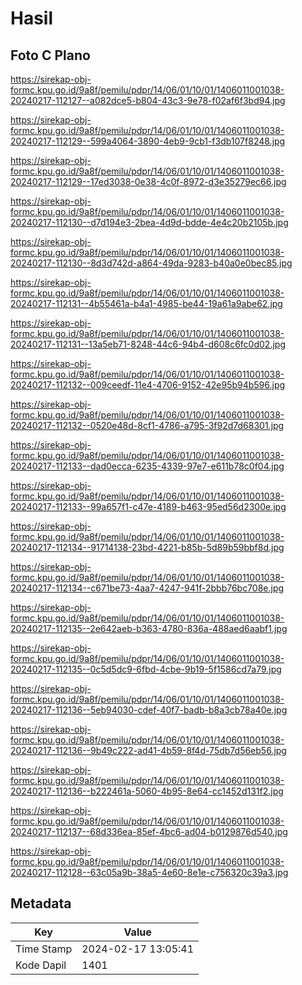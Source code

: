 # Hasil

## Foto C Plano

https://sirekap-obj-formc.kpu.go.id/9a8f/pemilu/pdpr/14/06/01/10/01/1406011001038-20240217-112127--a082dce5-b804-43c3-9e78-f02af6f3bd94.jpg

https://sirekap-obj-formc.kpu.go.id/9a8f/pemilu/pdpr/14/06/01/10/01/1406011001038-20240217-112129--599a4064-3890-4eb9-9cb1-f3db107f8248.jpg

https://sirekap-obj-formc.kpu.go.id/9a8f/pemilu/pdpr/14/06/01/10/01/1406011001038-20240217-112129--17ed3038-0e38-4c0f-8972-d3e35279ec66.jpg

https://sirekap-obj-formc.kpu.go.id/9a8f/pemilu/pdpr/14/06/01/10/01/1406011001038-20240217-112130--d7d194e3-2bea-4d9d-bdde-4e4c20b2105b.jpg

https://sirekap-obj-formc.kpu.go.id/9a8f/pemilu/pdpr/14/06/01/10/01/1406011001038-20240217-112130--8d3d742d-a864-49da-9283-b40a0e0bec85.jpg

https://sirekap-obj-formc.kpu.go.id/9a8f/pemilu/pdpr/14/06/01/10/01/1406011001038-20240217-112131--4b55461a-b4a1-4985-be44-19a61a9abe62.jpg

https://sirekap-obj-formc.kpu.go.id/9a8f/pemilu/pdpr/14/06/01/10/01/1406011001038-20240217-112131--13a5eb71-8248-44c6-94b4-d608c6fc0d02.jpg

https://sirekap-obj-formc.kpu.go.id/9a8f/pemilu/pdpr/14/06/01/10/01/1406011001038-20240217-112132--009ceedf-11e4-4706-9152-42e95b94b596.jpg

https://sirekap-obj-formc.kpu.go.id/9a8f/pemilu/pdpr/14/06/01/10/01/1406011001038-20240217-112132--0520e48d-8cf1-4786-a795-3f92d7d68301.jpg

https://sirekap-obj-formc.kpu.go.id/9a8f/pemilu/pdpr/14/06/01/10/01/1406011001038-20240217-112133--dad0ecca-6235-4339-97e7-e611b78c0f04.jpg

https://sirekap-obj-formc.kpu.go.id/9a8f/pemilu/pdpr/14/06/01/10/01/1406011001038-20240217-112133--99a657f1-c47e-4189-b463-95ed56d2300e.jpg

https://sirekap-obj-formc.kpu.go.id/9a8f/pemilu/pdpr/14/06/01/10/01/1406011001038-20240217-112134--91714138-23bd-4221-b85b-5d89b59bbf8d.jpg

https://sirekap-obj-formc.kpu.go.id/9a8f/pemilu/pdpr/14/06/01/10/01/1406011001038-20240217-112134--c671be73-4aa7-4247-941f-2bbb76bc708e.jpg

https://sirekap-obj-formc.kpu.go.id/9a8f/pemilu/pdpr/14/06/01/10/01/1406011001038-20240217-112135--2e642aeb-b363-4780-836a-488aed6aabf1.jpg

https://sirekap-obj-formc.kpu.go.id/9a8f/pemilu/pdpr/14/06/01/10/01/1406011001038-20240217-112135--0c5d5dc9-6fbd-4cbe-9b19-5f1586cd7a79.jpg

https://sirekap-obj-formc.kpu.go.id/9a8f/pemilu/pdpr/14/06/01/10/01/1406011001038-20240217-112136--5eb94030-cdef-40f7-badb-b8a3cb78a40e.jpg

https://sirekap-obj-formc.kpu.go.id/9a8f/pemilu/pdpr/14/06/01/10/01/1406011001038-20240217-112136--9b49c222-ad41-4b59-8f4d-75db7d56eb56.jpg

https://sirekap-obj-formc.kpu.go.id/9a8f/pemilu/pdpr/14/06/01/10/01/1406011001038-20240217-112136--b222461a-5060-4b95-8e64-cc1452d131f2.jpg

https://sirekap-obj-formc.kpu.go.id/9a8f/pemilu/pdpr/14/06/01/10/01/1406011001038-20240217-112137--68d336ea-85ef-4bc6-ad04-b0129876d540.jpg

https://sirekap-obj-formc.kpu.go.id/9a8f/pemilu/pdpr/14/06/01/10/01/1406011001038-20240217-112128--63c05a9b-38a5-4e60-8e1e-c756320c39a3.jpg


## Metadata

| Key        | Value               |
| ---------- | ------------------- |
| Time Stamp | 2024-02-17 13:05:41 |
| Kode Dapil | 1401                |




